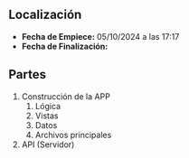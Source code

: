 ## Localización

- **Fecha de Empiece:** 05/10/2024 a las 17:17
-  **Fecha de Finalización:**

## Partes

1. Construcción de la APP 
	1. Lógica
	2. Vistas
	3. Datos
	4. Archivos principales
2. API (Servidor)

